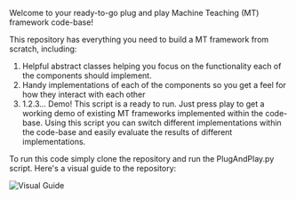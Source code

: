 Welcome to your ready-to-go plug and play Machine Teaching (MT) framework code-base!

This repository has everything you need to build a MT framework from scratch, including:
  1) Helpful abstract classes helping you focus on the functionality each of the components should implement.
  2) Handy implementations of each of the components so you get a feel for how they interact with each other
  3) 1.2.3... Demo! This script is a ready to run. Just press play to get a working demo of existing MT frameworks implemented within the code-base.
     Using this script you can switch different implementations within the code-base and easily evaluate the results of different implementations.


To run this code simply clone the repository and run the PlugAndPlay.py script.
Here's a visual guide to the repository:

![Visual Guide]([http://url/to/img.png](https://raw.githubusercontent.com/orlinle/machine_teaching_framework/master/visual_guide.png)https://github.com/orlinle/machine_teaching_framework/blob/master/visual_guide.png)
